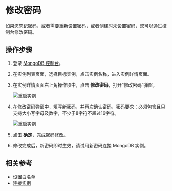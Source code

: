 # 修改密码

如果您忘记密码，或者需要重新设置密码，或者创建时未设置密码，您可以通过控制台修改密码。

## 操作步骤

1. 登录 [MongoDB 控制台](https://mongodb-console.jdcloud.com/mongodb?dataCenter=bj_02)。
1. 在实例列表页面，选择目标实例，点击实例名称，进入实例详情页面。
1. 在实例详情页面右上角操作项中，点击 **修改密码**，打开“修改密码”弹窗。

	![重启实例](https://github.com/jdcloudcom/cn/blob/master/image/mongodb/mongo-015.png)

1. 在修改密码弹窗中，填写新密码，并再次确认密码，密码要求：必须包含且只支持大小写字母及数字，不少于8字符不超过16字符。
	
	![重启实例](https://github.com/jdcloudcom/cn/blob/master/image/mongodb/mongo-016.png)
	
1. 点击 **确定**，完成密码修改。
1. 修改完成后，新密码即时生效，请试用新密码连接 MongoDB 实例。

## 相关参考

- [设置白名单](../../../Getting-Started/Set-Whitelist.md)
- [连接实例](../../../Getting-Started/Connect-Instance.md)
